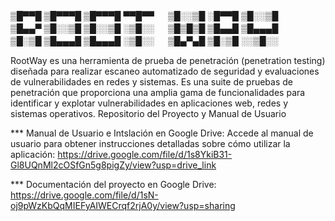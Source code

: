 
▒█▀▀█ ▒█▀▀▀█ ▒█▀▀▀█ ▀▀█▀▀ 　 ▒█░░▒█ ░█▀▀█ ▒█░░▒█ \
▒█▄▄▀ ▒█░░▒█ ▒█░░▒█ ░▒█░░ 　 ▒█▒█▒█ ▒█▄▄█ ▒█▄▄▄█ \
▒█░▒█ ▒█▄▄▄█ ▒█▄▄▄█ ░▒█░░ 　 ▒█▄▀▄█ ▒█░▒█ ░░▒█░░

RootWay es una herramienta de prueba de penetración (penetration testing) diseñada para realizar escaneo automatizado de seguridad y evaluaciones de vulnerabilidades en redes y sistemas. Es una suite de pruebas de penetración que proporciona una amplia gama de funcionalidades para identificar y explotar vulnerabilidades en aplicaciones web, redes y sistemas operativos.
Repositorio del Proyecto y Manual de Usuario

*** Manual de Usuario e Intslación en Google Drive: 
Accede al manual de usuario para obtener instrucciones detalladas sobre cómo utilizar la aplicación: 
https://drive.google.com/file/d/1s8YkiB31-Gl8UQnMl2cOSfGn5g8pigZy/view?usp=drive_link

*** Documentación del proyecto en Google Drive: 
https://drive.google.com/file/d/1sN-oj9pWzKbQqMIEFyAIWECrqf2rjA0y/view?usp=sharing
